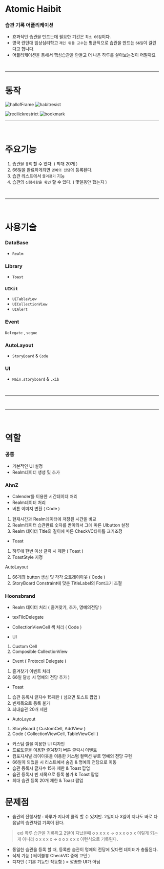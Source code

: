 # Atomic Haibit 

 ### 습관 기록 어플리케이션 
- 효과적인 습관을 만드는데 필요한 기간은 `최소 66일`이다.
- 영국 런던대 임상심리학고 `제인 위들 교수`는 평균적으로 습관을 만드는 `66일`이 걸린다고 합니다. 
- 어플리케이션을 통해서 핵심습관을 만들고 더 나은 하루를 살아보는것이 어떨까요 

</br>

----

# 동작
![hallofFrame](https://user-images.githubusercontent.com/51688166/182628562-d1f520b4-9b16-4d56-b2a7-384587f0f86a.gif)
![habitresist](https://user-images.githubusercontent.com/51688166/182623152-0903af32-c5e8-4b93-88d0-683ffa964cc7.gif)


![recilickrestrict](https://user-images.githubusercontent.com/51688166/182623081-65a2761b-2ea3-4fb8-94d2-8fc444810d8c.gif)
![bookmark](https://user-images.githubusercontent.com/51688166/182623088-98289ec3-0131-4811-9d69-ae01eb1cd30d.gif)



----

</br>

# 주요기능 

1. 습관을 `등록` 할 수 있다. ( 최대 20개 ) 
2. 66일을 완료하게되면 `명예의 전당`에 등록된다. 
3. 습관 리스트에서 `즐겨찾기` 기능 
4. 습관의 `진행사항을 확인` 할 수 있다. ( 몇일동안 했는지 ) 

</br>

----

</br>


# 사용기술 


###  DataBase 
- `Realm`

### Library
- `Toast` 

### `UIKit`
- `UITableView` 
- `UICollectionView`
- `UIAlert` 


### Event 
`Delegate` , `segue`

### AutoLayout
- `StoryBoard` & `Code`

### UI 
- `Main.storyboard` & `.xib`

</br>

----

</br>

----

</br>

# 역할 

### 공통 

- 기본적인 UI 설정 
- Realm데이터 생성 및 추가

### AhnZ

- Calender를 이용한 시간데이터 처리 
- Realm데이터 처리
- 버튼 이미지 변환 ( Code ) 

1. 현재시간과 Realm데이터에 저장된 시간을 비교 
2. Realm데이터 습관완료 숫자를 받아와서 그에 따른 UIbutton 설정
3. Realm 데이터 Title의 길이에 따른 CheckVC타이틀 크기조정 

- Toast 
1. 하루에 한번 이상 클릭 시 제한 ( Toast )
2. ToastStyle 지정 

AutoLayout 
1. 66개의 button 생성 및 각각 오토레이아웃 ( Code ) 
2. StoryBoard Constraint에 맞춘 TitleLabel의 Font크기 조절 


### Hoonsbrand

- Realm 데이터 처리 ( 즐겨찾기, 추가, 명예의전당 )
- texFildDelegate 
- CollectionViewCell 색 처리 ( Code ) 

- UI
1. Custom Cell 
2. Composible CollectionView 

- Event ( Protocol Delegate ) 
1. 즐겨찾기 이벤트 처리
2. 66일 달성 시 명예의 전당 추가 ) 

- Toast 
1. 습관 등록시 글자수 15제한 ( 넘으면 토스트 팝업 ) 
2. 빈제목으로 등록 불가 
3. 최대습관 20개 제한

- AutoLayout 
1. StoryBoard ( CustomCell, AddView ) 
2. Code ( CollectionViewCell, TableViewCell )





- 커스텀 셀을 이용한 UI 디자인
- 프로토콜을 이용한 즐겨찾기 버튼 클릭시 이벤트
- 컴포지셔널 레이아웃을 이용한 커스텀 컬렉션 뷰로 명예의 전당 구현
- 66일이 되었을 시 리스트에서 숨김 & 명예의 전당으로 이동
- 습관 등록시 글자수 15자 제한 & Toast 팝업
- 습관 등록시 빈 제목으로 등록 불가 & Toast 팝업
- 최대 습관 등록 20개 제한 & Toast 팝업

# 문제점

- 습관의 진행사항 : 하루가 지나야 클릭 할 수 있지만. 2일이나 3일이 지나도  바로 다음날의 습관처럼 기록이 된다.
>ex) 하루 습관을 기록하고 2일이 지났을때 
 o x x x x -> o x x o x x   이렇게 되는게 아니라 
 o x x x x -> o o x x x x 이런식으로 기록된다. 
- 동일한 습관을 등록 할 때, 등록한 습관이 명예의 전당에 있다면 데이터가 충돌된다. 
- 삭제 기능 ( 테이블뷰 CheckVC 중에 고민 ) 
- 디자인 ( 기본 기능만 작동함 ) = 깔끔한 UI가 아님



